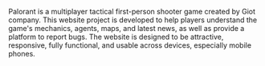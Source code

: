 Palorant is a multiplayer tactical first-person shooter game created by Giot company. This website project is developed to help players understand the game's mechanics, agents, maps, and latest news, as well as provide a platform to report bugs. The website is designed to be attractive, responsive, fully functional, and usable across devices, especially mobile phones.
